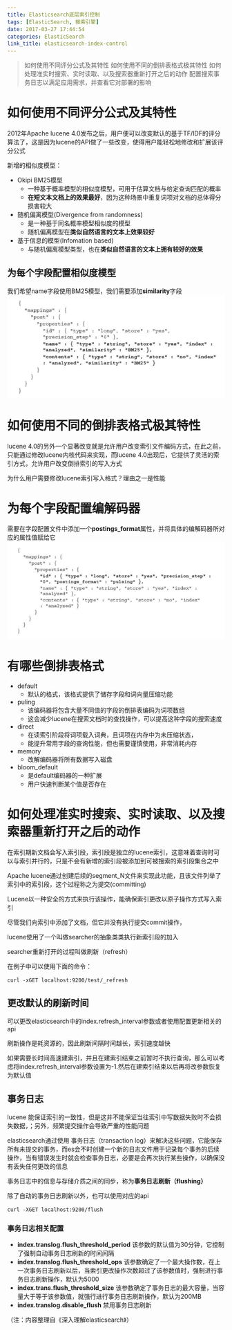 ```yaml
---
title: Elasticsearch底层索引控制
tags: [ElasticSearch, 搜索引擎]
date: 2017-03-27 17:44:54
categories: ElasticSearch
link_title: elasticsearch-index-control
---
```

>   如何使用不同评分公式及其特性
    如何使用不同的倒排表格式极其特性
    如何处理准实时搜索、实时读取、以及搜索器重新打开之后的动作
    配置搜索事务日志以满足应用需求，并查看它对部署的影响
   
<!--more-->
    
#  如何使用不同评分公式及其特性 
2012年Apache lucene 4.0发布之后，用户便可以改变默认的基于TF/IDF的评分算法了，这是因为lucene的API做了一些改变，使得用户能轻松地修改和扩展该评分公式

新增的相似度模型：
- Okipi BM25模型
    - 一种基于概率模型的相似度模型，可用于估算文档与给定查询匹配的概率
    - **在短文本文档上的效果最好**，因为这种场景中重复词项对文档的总体得分损害较大
- 随机偏离模型(Divergence from randomness)
    - 是一种基于同名概率模型相似度的模型
    - 随机偏离模型在**类似自然语言的文本上效果较好**
- 基于信息的模型(Infomation based)
    - 与随机偏离模型类型，也在**类似自然语言的文本上拥有较好的效果**
    
## 为每个字段配置相似度模型
我们希望name字段使用BM25模型，我们需要添加**similarity**字段
![](elasticsearch-index-control/01.png)

# 如何使用不同的倒排表格式极其特性
lucene 4.0的另外一个显著改变就是允许用户改变索引文件编码方式，在此之前，只能通过修改lucene内核代码来实现，而lucene 4.0出现后，它提供了灵活的索引方式，允许用户改变倒排索引的写入方式

为什么用户需要修改lucene索引写入格式？理由之一是性能

# 为每个字段配置编解码器
需要在字段配置文件中添加一个**postings_format**属性，并将具体的编解码器所对应的属性值赋给它
![](elasticsearch-index-control/02.png)

# 有哪些倒排表格式
- default 
    - 默认的格式，该格式提供了储存字段和词向量压缩功能
- puling 
    -  该编码器将包含大量不同值的字段的倒排表编码为词项数组
    - 这会减少lucene在搜索文档时的查找操作，可以提高这种字段的搜索速度
- direct 
    - 在读索引阶段将词项载入词典，且词项在内存中为未压缩状态，
    - 能提升常用字段的查询性能，但也需要谨慎使用，非常消耗内存
- memory
    - 改解编码器将所有数据写入磁盘
- bloom_default     
    - 是default编码器的一种扩展
    - 用户快速判断某个值是否存在

#  如何处理准实时搜索、实时读取、以及搜索器重新打开之后的动作
在索引期新文档会写入索引段，索引段是独立的lucene索引，这意味着查询时可以与索引并行的，只是不会有新增的索引段被添加到可被搜索的索引段集合之中

Apache lucene通过创建后续的segment_N文件来实现此功能，且该文件列举了索引中的索引段，这个过程称之为提交(committing)

Lucene以一种安全的方式来执行该操作，能确保索引更改以原子操作方式写入索引

尽管我们向索引中添加了文档，但它并没有执行提交commit操作，

lucene使用了一个叫做searcher的抽象类类执行新索引段的加入

searcher重新打开的过程叫做刷新（refresh）

在例子中可以使用下面的命令：

    curl -xGET localhost:9200/test/_refresh

## 更改默认的刷新时间
可以更改elasticsearch中的index.refresh_interval参数或者使用配置更新相关的api

刷新操作是耗资源的，因此刷新间隔时间越长，索引速度越快

如果需要长时间高速建索引，并且在建索引结束之前暂时不执行查询，那么可以考虑将index.refresh_interval参数设置为-1.然后在建索引结束以后再将改参数恢复为默认值

## 事务日志
lucene 能保证索引的一致性，但是这并不能保证当往索引中写数据失败时不会损失数据，；另外，频繁提交操作会导致严重的性能问题

elasticsearch通过使用 事务日志（transaction log）来解决这些问题，它能保存所有未提交的事务，而es会不时创建一个新的日志文件用于记录每个事务的后续操作，当有错误发生时就会检查事务日志，必要是会再次执行某些操作，以确保没有丢失任何更改的信息

事务日志中的信息与存储介质之间的同步，称为**事务日志刷新（flushing）**

除了自动的事务日志刷新以外，也可以使用对应的api

    curl -XGET localhost:9200/flush


### 事务日志相关配置
- **index.translog.flush_threshold_period**  该参数的默认值为30分钟，它控制了强制自动事务日志刷新的时间间隔
- **index.translog.flush_threshold_ops**
该参数确定了一个最大操作数，在上一次事务日志刷新以后，当索引更改操作次数超过了该参数值时，强制进行事务日志刷新操作，默认为5000
- **index.trans.flush_threshold_size**
该参数确定了事务日志的最大容量，当容量大于等于该参数值，就强行进行事务日志刷新操作，默认为200MB
- **index.translog.disable_flush**
禁用事务日志刷新

（注：内容整理自《深入理解elasticsearch》）